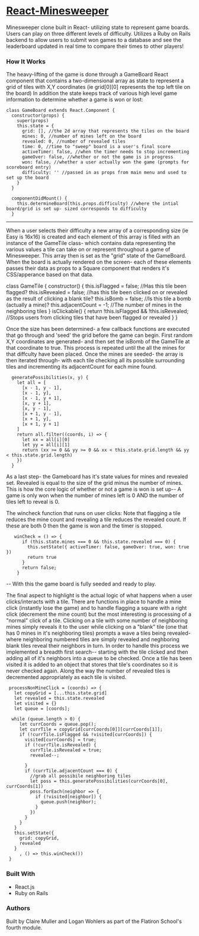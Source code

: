 # [React-Minesweeper](https://react-minesweeper-app.herokuapp.com/)

Minesweeper clone built in React- utilizing state to represent game boards. Users can play on three different levels of difficulty. Utilizes a Ruby on Rails backend to allow users to submit won games to a database and see the leaderboard updated in real time to compare their times to other players!

### How It Works
The heavy-lifting of the game is done through a GameBoard React component that contains a two-dimensional array as state to represent a grid of tiles with X,Y coordinates (ie grid[0][0] represents the top left tile on the board)  In addition the state keeps track of various high level game information to determine whether a game is won or lost:
```
class GameBoard extends React.Component {
  constructor(props) {
    super(props)
    this.state = {
      grid: [], //the 2d array that represents the tiles on the board
      mines: 0, //number of mines left on the board
      revealed: 0, //number of revealed tiles
      time: 0, //time to "sweep" board is a user's final score
      activeTimer: false, //when the timer needs to stop incrementing
      gameOver: false, //whether or not the game is in progress
      won: false, //whether a user actually won the game (prompts for scoreboard entry)
      difficulty: '' //passed in as props from main menu and used to set up the board
    }
  }

  componentDidMount() {
    this.determineBoard(this.props.difficulty) //where the intial board/grid is set up- sized corresponds to difficulty
  }
 ```
  
___________________________________

When a user selects their difficulty a new array of a corresponding size (ie Easy is 16x16) is created and each element of this array is filled with an instance of the GameTile class- which contains data representing the various values a tile can take on or represent throughout a game of Minesweeper.  This array then is set as the "grid" state of the GameBoard.  When the board is actually rendered on the screen- each of these elements passes their data as props to a Square component that renders it's CSS/apperance based on that data.  

class GameTile {
  constructor() {
    this.isFlagged = false; //Has this tile been flagged?
    this.isRevealed = false; //has this tile been clicked on or revealed as the result of clicking a blank tile?
    this.isBomb = false; //Is this tile a bomb (actually a mine)?
    this.adjacentCount = -1; //The number of mines in the neighboring tiles
  }
  isClickable() {
    return !this.isFlagged && !this.isRevealed; //Stops users from clicking tiles that have been flagged or revealed
  }
}

Once the size has been determined- a few callback functions are executed that go through and 'seed' the grid before the game can begin.  First random X,Y coordinates are generated- and then set the isBomb of the GameTile at that coordinate to true.  This process is repeated until the all the mines for that diffculty have been placed.  Once the mines are seeded- the array is then iterated through- with each tile checking all its possible surrounding tiles and incrementing its adjacentCount for each mine found. 
```
  generatePossibilities(x, y) {
    let all = [
      [x - 1, y - 1],
      [x - 1, y],
      [x - 1, y + 1],
      [x, y + 1],
      [x, y - 1],
      [x + 1, y - 1],
      [x + 1, y],
      [x + 1, y + 1]
    ]
    return all.filter((coords, i) => {
      let xx = all[i][0]
      let yy = all[i][1]
      return (xx >= 0 && yy >= 0 && xx < this.state.grid.length && yy < this.state.grid.length)
    })
  }
 ```

As a last step- the Gameboard has it's state values for mines and revealed set.  Revealed is equal to the size of the grid minus the number of mines.  This is how the core logic of whether or not a game is won is set up-- A game is only won when the number of mines left is 0 AND the number of tiles left to reveal is 0.

The wincheck function that runs on user clicks:
Note that flagging a tile reduces the mine count and revealing a tile reduces the revealed count.  If these are both 0 then the game is won and the timer is stopped.

```
   winCheck = () => {
      if (this.state.mines === 0 && this.state.revealed === 0) {
        this.setState({ activeTimer: false, gameOver: true, won: true })
        return true
      }
      return false;
    }
```

-- With this the game board is fully seeded and ready to play.


  
 The final aspect to highlight is the actual logic of what happens when a user clicks/interacts with a tile.  There are functions in place to handle a mine click (instantly lose the game) and to handle flagging a square with a right click (decrement the mine count) but the most interesting is processing of a "normal" click of a tile.  Clicking on a tile with some number of neighboring mines simply reveals it to the user while clicking on a "blank" tile (one that has 0 mines in it's neighboring tiles) prompts a wave a tiles being revealed- where neighboring numbered tiles are simply revealed and neghboring blank tiles reveal their neighbors in turn.  In order to handle this process we implemented a breadth first search-- starting with the tile clicked and then adding all of it's neighbors into a queue to be checked.  Once a tile has been visited it is added to an object that stores that tile's coordinates so it is never checked again.  Along the way the number of revealed tiles is decremented appropriately as each tile is visited.
 
 ```
  processNonMineClick = (coords) => {
    let copyGrid = [...this.state.grid]
    let revealed = this.state.revealed
    let visited = {}
    let queue = [coords];
    
   while (queue.length > 0) {
      let currCoords = queue.pop();
      let currTile = copyGrid[currCoords[0]][currCoords[1]];
      if (!currTile.isFlagged && !visited[currCoords]) {
        visited[currCoords] = true;
        if (!currTile.isRevealed) {
          currTile.isRevealed = true;
          revealed--;
          
        }
        if (currTile.adjacentCount === 0) {
          //grab all possibile neighboring tiles
          let poss = this.generatePossibilities(currCoords[0], currCoords[1])
          poss.forEach(neighbor => {
            if (!visited[neighbor]) {
              queue.push(neighbor);
            }
          })
        }
      }
    }
    this.setState({
      grid: copyGrid,
      revealed
    }
      , () => this.winCheck())
  }

```


### Built With

* React.js
* Ruby on Rails

### Authors

Built by Claire Muller and Logan Wohlers as part of the Flatiron School's fourth module.
